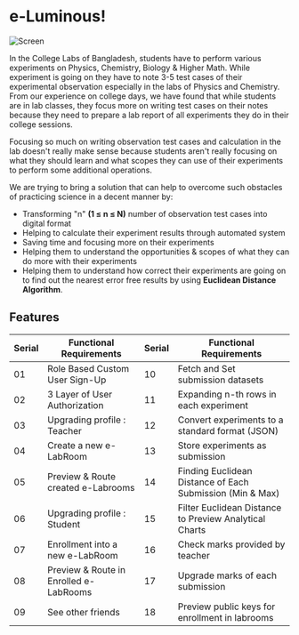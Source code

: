 
# e-Luminous!

<img src="https://user-images.githubusercontent.com/29749035/70659525-77d90f80-1c8a-11ea-9203-9ee5b6284792.jpg" alt="Screen"/>

In the College Labs of Bangladesh, students have to perform various experiments on Physics, Chemistry, Biology & Higher Math. While experiment is going on they have to note 3-5 test cases of their experimental observation especially in the labs of Physics and Chemistry. From our experience on college days, we have found that while students are in lab classes, they focus more on writing test cases on their notes because they need to prepare  a lab report of all experiments they do in their college sessions.

Focusing so much on writing observation test cases and calculation in the lab doesn't really make sense because students aren't really focusing on what they should learn and what scopes they can use of their experiments to perform some additional operations.

We are trying to bring a solution that can help to overcome such obstacles of practicing science in a decent manner by:

- Transforming "n" **(1 ≤ n ≤ N)** number of observation test cases into digital format
- Helping to calculate their experiment results through automated system
- Saving time and focusing more on their experiments
- Helping them to understand the opportunities & scopes of what they can do more with their experiments
- Helping them to understand how correct their experiments are going on to find out the nearest error free results by using **Euclidean Distance Algorithm**.


## Features


| Serial | Functional Requirements | Serial |Functional Requirements |
|--------|-------------------------|-------------------------|-------------------------|
| 01     |Role Based Custom User Sign-Up| 10     |Fetch and Set submission datasets|
| 02     |3 Layer of User Authorization|11     |Expanding n-th rows in each experiment|
| 03     |Upgrading profile : Teacher|12     |Convert experiments to a standard format (JSON)|
| 04     |Create a new e-LabRoom|13     |Store experiments as submission|
| 05     |Preview & Route created e-Labrooms|14     |Finding Euclidean Distance of Each Submission (Min & Max)|
| 06     |Upgrading profile : Student|15     |Filter Euclidean Distance to Preview Analytical Charts|
| 07     |Enrollment into a new e-LabRoom|16     |Check marks provided by teacher|
| 08     |Preview & Route in Enrolled e-LabRooms|17     |Upgrade marks of each submission|
| 09     |See other friends|18     |Preview public keys for enrollment in labrooms|



